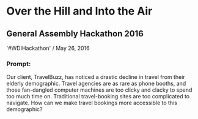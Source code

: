 # Over the Hill and Into the Air
## General Assembly Hackathon 2016
'#WDIHackathon'  /  May 26, 2016

### Prompt:
Our client, TravelBuzz, has noticed a drastic decline in travel from their elderly demographic. Travel agencies are as rare as phone booths, and those fan-dangled computer machines are too clicky and clacky to spend too much time on. Traditional travel-booking sites are too complicated to navigate. How can we make travel bookings more accessible to this demographic?
